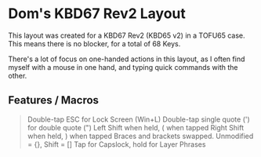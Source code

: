 # Dom's KBD67 Rev2 Layout

This layout was created for a KBD67 Rev2 (KBD65 v2) in a TOFU65 case.
This means there is no blocker, for a total of 68 Keys.

There's a lot of focus on one-handed actions in this layout, as I often find myself with a mouse in one hand, and typing quick commands with the other.

## Features / Macros
> Double-tap ESC for Lock Screen (Win+L)
> Double-tap single quote (') for double quote (")
> Left Shift when held, ( when tapped
> Right Shift when held, ) when tapped
> Braces and brackets swapped. Unmodified = {}, Shift = []
> Tap for Capslock, hold for Layer
> Phrases
